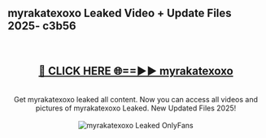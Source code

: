 <h2>myrakatexoxo Leaked Video + Update Files 2025- c3b56</h2>
<br>
<div align="center">
<h2><a href="https://libra.edu.pl?myrakatexoxo" rel="nofollow">🔴 CLICK HERE 🌐==►► myrakatexoxo</a></h2>
<br>
Get myrakatexoxo leaked all content. Now you can access all videos and pictures of myrakatexoxo Leaked. New Updated Files 2025!
<br>
<br>
<a href="https://libra.edu.pl?myrakatexoxo" rel="nofollow" data-target="animated-image.originalLink"><img src="https://i.ibb.co.com/WyWwxjT/player-gif2.gif" alt="myrakatexoxo Leaked OnlyFans" style="max-width: 100%; display: inline-block;" data-target="animated-image.originalImage"></a>
</div>
<br>